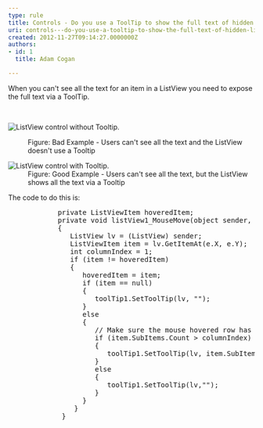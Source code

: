 ```yaml
---
type: rule
title: Controls - Do you use a ToolTip to show the full text of hidden ListView data?
uri: controls---do-you-use-a-tooltip-to-show-the-full-text-of-hidden-listview-data
created: 2012-11-27T09:14:27.0000000Z
authors:
- id: 1
  title: Adam Cogan

---
```




<span class='intro'> <p>When you can't see all the text for an item in a ListView you need to expose the full text via a ToolTip.</p> </span>

​<dl class="badImage"><dt><img alt="ListView control without Tooltip." src="http&#58;//www.ssw.com.au/ssw/Standards/Rules/Images/ListViewWithoutToolTip.gif" /></dt>
<dd>Figure&#58; Bad Example - Users can't see all the text and the ListView doesn't use a Tooltip</dd></dl>
<dl class="goodImage"><dt><img alt="ListView control with Tooltip." src="http&#58;//www.ssw.com.au/ssw/Standards/Rules/Images/ListViewWithToolTip.gif" /></dt>
<dd>Figure&#58; Good Example - Users can't see all the text, but the ListView shows all the text via a Tooltip</dd></dl>
<div>The code to do this is&#58;</div>
<dl class="code"><dt><pre>            private ListViewItem hoveredItem;
            private void listView1_MouseMove(object sender, MouseEventArgs e)
            &#123; 
               ListView lv = (ListView) sender; 
               ListViewItem item = lv.GetItemAt(e.X, e.Y);
               int columnIndex = 1;
               if (item != hoveredItem)
               &#123; 
                  hoveredItem = item; 
                  if (item == null) 
                  &#123; 
                     toolTip1.SetToolTip(lv, &quot;&quot;); 
                  &#125; 
                  else 
                  &#123; 
                     // Make sure the mouse hovered row has the subitem 
                     if (item.SubItems.Count &gt; columnIndex)
                     &#123; 
                        toolTip1.SetToolTip(lv, item.SubItems[columnIndex].Text);
                     &#125; 
                     else 
                     &#123; 
                        toolTip1.SetToolTip(lv,&quot;&quot;); 
                     &#125; 
                  &#125; 
                &#125; 
             &#125;</pre></dt></dl>



